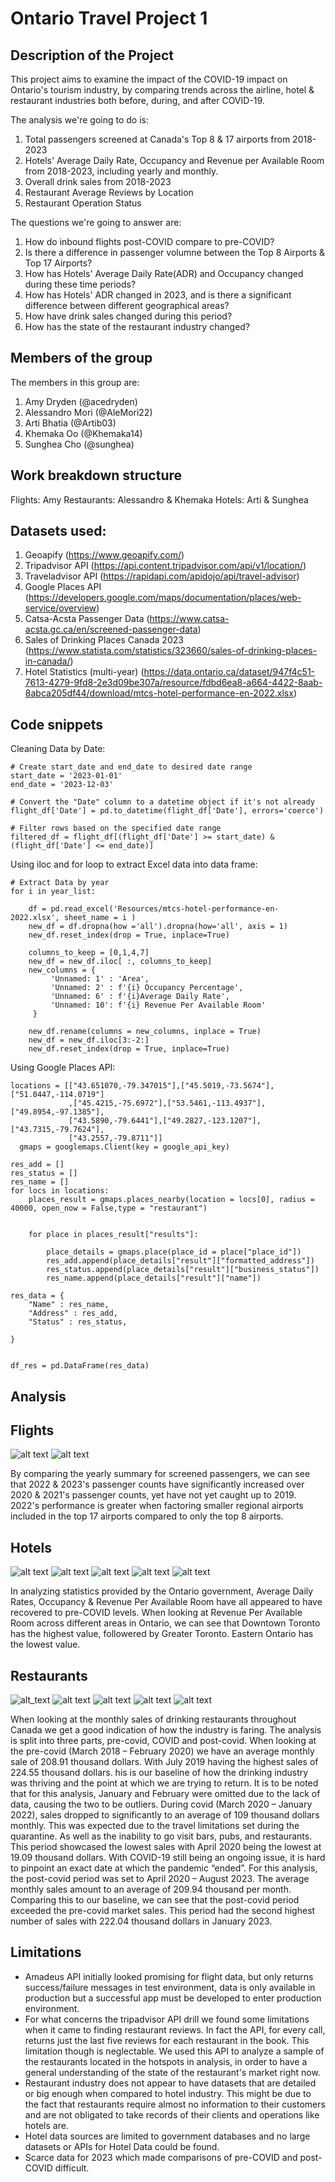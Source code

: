 # Ontario Travel Project 1

## Description of the Project 

This project aims to examine the impact of the COVID-19 impact on Ontario's tourism industry, by comparing trends across the airline, hotel & restaurant industries both before, during, and after COVID-19.  

The analysis we're going to do is: 
1. Total passengers screened at Canada's Top 8 & 17 airports from 2018-2023
2. Hotels' Average Daily Rate, Occupancy and Revenue per Available Room from 2018-2023, including yearly and monthly. 
3. Overall drink sales from 2018-2023
4. Restaurant Average Reviews by Location
5. Restaurant Operation Status 

The questions we're going to answer are: 
1. How do inbound flights post-COVID compare to pre-COVID?
2. Is there a difference in passenger volumne between the Top 8 Airports & Top 17 Airports? 
3. How has Hotels' Average Daily Rate(ADR) and Occupancy changed during these time periods?
4. How has Hotels' ADR changed in 2023, and is there a significant difference between different geographical areas? 
5. How have drink sales changed during this period? 
6. How has the state of the restaurant industry changed? 

## Members of the group

The members in this group are: 
1. Amy Dryden (@acedryden)
2. Alessandro Mori (@AleMori22)
3. Arti Bhatia (@Artib03)
4. Khemaka Oo (@Khemaka14)
5. Sunghea Cho (@sunghea)

## Work breakdown structure

Flights: Amy
Restaurants: Alessandro & Khemaka 
Hotels: Arti & Sunghea 

## Datasets used: 

1. Geoapify (https://www.geoapify.com/)
2. Tripadvisor API (https://api.content.tripadvisor.com/api/v1/location/)
3. Traveladvisor API (https://rapidapi.com/apidojo/api/travel-advisor)
4. Google Places API (https://developers.google.com/maps/documentation/places/web-service/overview)
5. Catsa-Acsta Passenger Data (https://www.catsa-acsta.gc.ca/en/screened-passenger-data)
6. Sales of Drinking Places Canada 2023 (https://www.statista.com/statistics/323660/sales-of-drinking-places-in-canada/)
7. Hotel Statistics (multi-year) (https://data.ontario.ca/dataset/947f4c51-7613-4279-9fd8-2e3d09be307a/resource/fdbd6ea8-a664-4422-8aab-8abca205df44/download/mtcs-hotel-performance-en-2022.xlsx)

## Code snippets
Cleaning Data by Date: 
```
# Create start_date and end_date to desired date range
start_date = '2023-01-01'
end_date = '2023-12-03'

# Convert the "Date" column to a datetime object if it's not already
flight_df['Date'] = pd.to_datetime(flight_df['Date'], errors='coerce')

# Filter rows based on the specified date range
filtered_df = flight_df[(flight_df['Date'] >= start_date) & (flight_df['Date'] <= end_date)]
```
Using iloc and for loop to extract Excel data into data frame: 
```
# Extract Data by year 
for i in year_list:
    
    df = pd.read_excel('Resources/mtcs-hotel-performance-en-2022.xlsx', sheet_name = i )
    new_df = df.dropna(how ='all').dropna(how='all', axis = 1)
    new_df.reset_index(drop = True, inplace=True)

    columns_to_keep = [0,1,4,7]
    new_df = new_df.iloc[ :, columns_to_keep]
    new_columns = {
         'Unnamed: 1' : 'Area',
         'Unnamed: 2' : f'{i} Occupancy Percentage',
         'Unnamed: 6' : f'{i}Average Daily Rate',
         'Unnamed: 10': f'{i} Revenue Per Available Room'
     }

    new_df.rename(columns = new_columns, inplace = True)
    new_df = new_df.iloc[3:-2:]
    new_df.reset_index(drop = True, inplace=True)
```

Using Google Places API: 
```
locations = [["43.651070,-79.347015"],["45.5019,-73.5674"],["51.0447,-114.0719"]
             ,["45.4215,-75.6972"],["53.5461,-113.4937"],["49.8954,-97.1385"],
             ["43.5890,-79.6441"],["49.2827,-123.1207"],["43.7315,-79.7624"],
             ["43.2557,-79.8711"]]
  gmaps = googlemaps.Client(key = google_api_key)

res_add = []
res_status = []
res_name = []
for locs in locations:
    places_result = gmaps.places_nearby(location = locs[0], radius = 40000, open_now = False,type = "restaurant")


    for place in places_result["results"]:

        place_details = gmaps.place(place_id = place["place_id"])
        res_add.append(place_details["result"]["formatted_address"])
        res_status.append(place_details["result"]["business_status"])
        res_name.append(place_details["result"]["name"])

res_data = {
    "Name" : res_name,
    "Address" : res_add,
    "Status" : res_status,

}


df_res = pd.DataFrame(res_data)
```

## Analysis 

## Flights
![alt text](https://github.com/AleMori22/Project_1_repo/blob/main/output/Screened_Passengers_Top_8_Airports.png)
![alt text](https://github.com/AleMori22/Project_1_repo/blob/main/output/Screened_Passengers_Top_17_Airports.png)

By comparing the yearly summary for screened passengers, we can see that 2022 & 2023's passenger counts have significantly increased over 2020 & 2021's passenger counts, yet have not yet caught up to 2019. 2022's performance is greater when factoring smaller regional airports included in the top 17 airports compared to only the top 8 airports. 

## Hotels 

![alt text](https://github.com/AleMori22/Project_1_repo/blob/main/output/Average_Daily_Rate_by_Year.png)
![alt text](https://github.com/AleMori22/Project_1_repo/blob/main/output/Occupancy_Percentage_by_Year.png)
![alt text](https://github.com/AleMori22/Project_1_repo/blob/main/output/Revenue_Per_Available_Room_Year.png)
![alt text](https://github.com/AleMori22/Project_1_repo/blob/main/Graph_data/Figure1.png)
![alt text](https://github.com/AleMori22/Project_1_repo/blob/main/Graph_data/Figure2.png)

In analyzing statistics provided by the Ontario government, Average Daily Rates, Occupancy  & Revenue Per Available Room have all appeared to have recovered to pre-COVID levels. 
When looking at Revenue Per Available Room across different areas in Ontario, we can see that Downtown Toronto has the highest value, followered by Greater Toronto. Eastern Ontario has the lowest value. 


## Restaurants
![alt_text](https://github.com/AleMori22/Project_1_repo/blob/main/output/Drinking_Plot.png)
![alt text](https://github.com/AleMori22/Project_1_repo/blob/main/output/Buisness%20Status.png)
![alt text](https://github.com/AleMori22/Project_1_repo/blob/main/output/Relevant_Review.png)
![alt text](https://github.com/AleMori22/Project_1_repo/blob/main/output/Locations_map.png)
![alt text](https://github.com/AleMori22/Project_1_repo/blob/main/output/average_review_plot.png)

When looking at the monthly sales of drinking restaurants throughout Canada we get a good indication of how the industry is faring. The analysis is split into three parts, pre-covid, COVID and post-covid. When looking at the pre-covid (March 2018 – February 2020) we have an average monthly sale of 208.91 thousand dollars. With July 2019 having the highest sales of 224.55 thousand dollars. his is our baseline of how the drinking industry was thriving and the point at which we are trying to return. It is to be noted that for this analysis, January and February were omitted due to the lack of data, causing the two to be outliers.
During covid (March 2020 – January 2022), sales dropped to significantly to an average of 109 thousand dollars monthly. This was expected due to the travel limitations set during the quarantine. As well as the inability to go visit bars, pubs, and restaurants. This period showcased the lowest sales with April 2020 being the lowest at 19.09 thousand dollars.
With COVID-19 still being an ongoing issue, it is hard to pinpoint an exact date at which the pandemic “ended”. For this analysis, the post-covid period was set to April 2020 – August 2023. The average monthly sales amount to an average of 209.94 thousand per month. Comparing this to our baseline, we can see that the post-covid period exceeded the pre-covid market sales. This period had the second highest number of sales with 222.04 thousand dollars in January 2023.



## Limitations
- Amadeus API initially  looked promising for flight data, but only returns success/failure messages in test environment, data is only available in production but a successful app must be developed to enter production environment. 
- For what concerns the tripadvisor API drill we found some limitations when it came to finding restaurant reviews. In fact the API, for every call, returns just the last five reviews for each restaurant in the book. This limitation though is neglectable. We used this API to analyze a sample of the restaurants located in the hotspots in analysis, in order to have a general understanding of the state of the restaurant's market right now.
- Restaurant industry does not appear to have datasets that are detailed or big enough when compared to hotel industry. This might be due to the fact that restaurants require almost no information to their customers and are not obligated to take records of their clients and operations like hotels are. 
- Hotel data sources are limited to government databases and no large datasets or APIs for Hotel Data could be found. 
- Scarce data for 2023 which made comparisons of pre-COVID and post-COVID difficult. 

